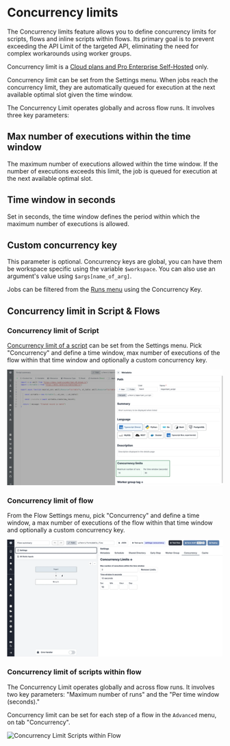 # Concurrency limits

The Concurrency limits feature allows you to define concurrency limits for scripts, flows and inline scripts within flows. Its primary goal is to prevent exceeding the API Limit of the targeted API, eliminating the need for complex workarounds using worker groups.

Concurrency limit is a [Cloud plans and Pro Enterprise Self-Hosted](/pricing) only.

Concurrency limit can be set from the Settings menu. When jobs reach the concurrency limit, they are automatically queued for execution at the next available optimal slot given the time window.

The Concurrency Limit operates globally and across flow runs. It involves three key parameters:

## Max number of executions within the time window

The maximum number of executions allowed within the time window. If the number of executions exceeds this limit, the job is queued for execution at the next available optimal slot.

## Time window in seconds

Set in seconds, the time window defines the period within which the maximum number of executions is allowed.

## Custom concurrency key

This parameter is optional. Concurrency keys are global, you can have them be workspace specific using the variable `$workspace`. You can also use an argument's value using `$args[name_of_arg]`.

Jobs can be filtered from the [Runs menu](../5_monitor_past_and_future_runs/index.mdx) using the Concurrency Key.

## Concurrency limit in Script & Flows

### Concurrency limit of Script

[Concurrency limit of a script](../../script_editor/concurrency_limit.mdx) can be set from the Settings menu. Pick "Concurrency" and define a time window, max number of executions of the flow within that time window and optionally a custom concurrency key.

![Concurrency Limit](../../assets/code_editor/concurrency_limit.png.webp)

### Concurrency limit of flow

From the Flow Settings menu, pick "Concurrency" and define a time window, a max number of executions of the flow within that time window and optionally a custom concurrency key.

![Concurrency limit of flow](../../assets/flows/concurrency_flow.png.webp "Concurrency limit of flow")

### Concurrency limit of scripts within flow

The Concurrency Limit operates globally and across flow runs. It involves two key parameters: "Maximum number of runs" and the "Per time window (seconds)."

Concurrency limit can be set for each step of a flow in the `Advanced` menu, on tab "Concurrency".

![Concurrency Limit Scripts within Flow](../../assets/code_editor/concurrency_limit_flow.png.webp "Concurrency Limit Scripts within Flow")